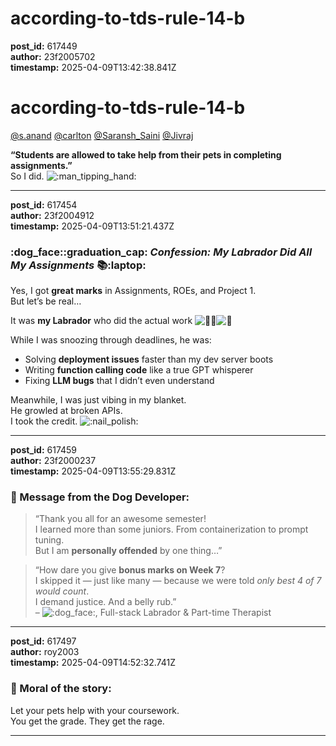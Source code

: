 # according-to-tds-rule-14-b

**post_id:** 617449  
**author:** 23f2005702  
**timestamp:** 2025-04-09T13:42:38.841Z

# according-to-tds-rule-14-b

[@s.anand](/u/s.anand) [@carlton](/u/carlton) [@Saransh\_Saini](/u/saransh_saini) [@Jivraj](/u/jivraj)

**“Students are allowed to take help from their pets in completing assignments.”**  
So I did. ![:man_tipping_hand:](https://emoji.discourse-cdn.com/google/man_tipping_hand.png?v=14 ":man_tipping_hand:")

---

**post_id:** 617454  
**author:** 23f2004912  
**timestamp:** 2025-04-09T13:51:21.437Z

### :dog_face::graduation_cap: *Confession: My Labrador Did All My Assignments* :books::laptop:

Yes, I got **great marks** in Assignments, ROEs, and Project 1.  
But let’s be real…

It was **my Labrador** who did the actual work ![:service_dog:](https://emoji.discourse-cdn.com/google/service_dog.png?v=14 ":service_dog:")![:brain:](https://emoji.discourse-cdn.com/google/brain.png?v=14 ":brain:")

While I was snoozing through deadlines, he was:

* Solving **deployment issues** faster than my dev server boots
* Writing **function calling code** like a true GPT whisperer
* Fixing **LLM bugs** that I didn’t even understand

Meanwhile, I was just vibing in my blanket.  
He growled at broken APIs.  
I took the credit. ![:nail_polish:](https://emoji.discourse-cdn.com/google/nail_polish.png?v=14 ":nail_polish:")

---

**post_id:** 617459  
**author:** 23f2000237  
**timestamp:** 2025-04-09T13:55:29.831Z

### :loudspeaker: Message from the Dog Developer:

> “Thank you all for an awesome semester!  
> I learned more than some juniors. From containerization to prompt tuning.  
> But I am **personally offended** by one thing…”

> “How dare you give **bonus marks on Week 7**?  
> I skipped it — just like many — because we were told *only best 4 of 7 would count*.  
> I demand justice. And a belly rub.”  
> – ![:dog_face:](https://emoji.discourse-cdn.com/google/dog_face.png?v=14 ":dog_face:"), Full-stack Labrador & Part-time Therapist

---

**post_id:** 617497  
**author:** roy2003  
**timestamp:** 2025-04-09T14:52:32.741Z

### :paw_prints: Moral of the story:

Let your pets help with your coursework.  
You get the grade. They get the rage.

---

